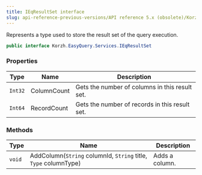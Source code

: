 ```yaml
---
title: IEqResultSet interface
slug: api-reference-previous-versions/API reference 5.x (obsolete)/Korzh.EasyQuery.Services namespace/ieqresultset-interface
---
```



Represents a type used to store the result set of the query execution.
```csharp
public interface Korzh.EasyQuery.Services.IEqResultSet

```

### Properties

| Type | Name | Description | 
| --- | --- | --- | 
| `Int32` | ColumnCount | Gets the number of columns in this result set. | 
| `Int64` | RecordCount | Gets the number of records in this result set. | 


### Methods

| Type | Name | Description | 
| --- | --- | --- | 
| `void` | AddColumn(`String` columnId, `String` title, `Type` columnType) | Adds a column. |